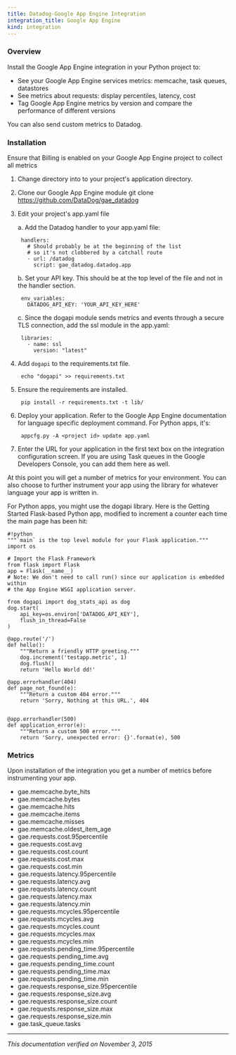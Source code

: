 ```yaml
---
title: Datadog-Google App Engine Integration
integration_title: Google App Engine
kind: integration
---
```



### Overview

Install the Google App Engine integration in your Python project to:

* See your Google App Engine services metrics: memcache, task queues, datastores
* See metrics about requests: display percentiles, latency, cost
* Tag Google App Engine metrics by version and compare the performance of different versions

You can also send custom metrics to Datadog.


### Installation

Ensure that Billing is enabled on your Google App Engine project to collect all metrics

1. Change directory into to your project's application directory. 
2. Clone our Google App Engine module
    git clone https://github.com/DataDog/gae_datadog
3. Edit your project's app.yaml file
  
    a. Add the Datadog handler to your app.yaml file:

        handlers:
          # Should probably be at the beginning of the list
          # so it's not clobbered by a catchall route
          - url: /datadog
            script: gae_datadog.datadog.app

    b. Set your API key. This should be at the top level of the file and not in the handler section.

        env_variables:
          DATADOG_API_KEY: 'YOUR_API_KEY_HERE'

    c. Since the dogapi module sends metrics and events through a secure TLS connection, add the ssl module in the app.yaml:

        libraries:
          - name: ssl
            version: "latest"

4. Add ```dogapi``` to the requirements.txt file.

        echo "dogapi" >> requirements.txt

5. Ensure the requirements are installed.

        pip install -r requirements.txt -t lib/

6. Deploy your application. Refer to the Google App Engine documentation for language specific deployment command. For Python apps, it's:

        appcfg.py -A <project id> update app.yaml        

7. Enter the URL for your application in the first text box on the integration configuration screen. If you are using Task queues in the Google Developers Console, you can add them here as well.

At this point you will get a number of metrics for your environment. You can also choose to further instrument your app using the library for whatever language your app is written in. 

For Python apps, you might use the dogapi library. Here is the Getting Started Flask-based Python app, modified to increment a counter each time the main page has been hit:

    #!python
    """`main` is the top level module for your Flask application."""
    import os

    # Import the Flask Framework
    from flask import Flask
    app = Flask(__name__)
    # Note: We don't need to call run() since our application is embedded within
    # the App Engine WSGI application server.

    from dogapi import dog_stats_api as dog
    dog.start(
        api_key=os.environ['DATADOG_API_KEY'],
        flush_in_thread=False
    )

    @app.route('/')
    def hello():
        """Return a friendly HTTP greeting."""
        dog.increment('testapp.metric', 1)
        dog.flush()
        return 'Hello World dd!'

    @app.errorhandler(404)
    def page_not_found(e):
        """Return a custom 404 error."""
        return 'Sorry, Nothing at this URL.', 404


    @app.errorhandler(500)
    def application_error(e):
        """Return a custom 500 error."""
        return 'Sorry, unexpected error: {}'.format(e), 500


### Metrics

Upon installation of the integration you get a number of metrics before instrumenting your app. 

* gae.memcache.byte_hits
* gae.memcache.bytes
* gae.memcache.hits
* gae.memcache.items
* gae.memcache.misses
* gae.memcache.oldest_item_age
* gae.requests.cost.95percentile
* gae.requests.cost.avg
* gae.requests.cost.count
* gae.requests.cost.max
* gae.requests.cost.min
* gae.requests.latency.95percentile
* gae.requests.latency.avg
* gae.requests.latency.count
* gae.requests.latency.max
* gae.requests.latency.min
* gae.requests.mcycles.95percentile
* gae.requests.mcycles.avg
* gae.requests.mcycles.count
* gae.requests.mcycles.max
* gae.requests.mcycles.min
* gae.requests.pending_time.95percentile
* gae.requests.pending_time.avg
* gae.requests.pending_time.count
* gae.requests.pending_time.max
* gae.requests.pending_time.min
* gae.requests.response_size.95percentile
* gae.requests.response_size.avg
* gae.requests.response_size.count
* gae.requests.response_size.max
* gae.requests.response_size.min
* gae.task_queue.tasks


-------------------------

*This documentation verified on November 3, 2015*
